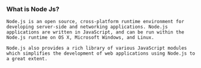 ### What is Node Js?
 `Node.js is an open source, cross-platform runtime environment for developing server-side and networking applications. Node.js applications are written in JavaScript, and can be run within the Node.js runtime on OS X, Microsoft Windows, and Linux.`

`Node.js also provides a rich library of various JavaScript modules which simplifies the development of web applications using Node.js to a great extent.`
